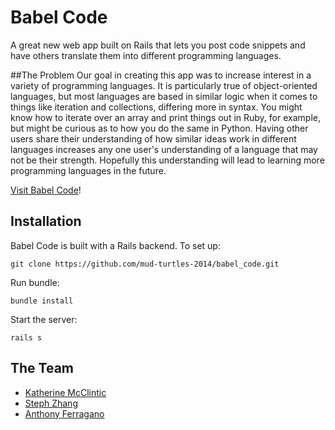 Babel Code
==========

A great new web app built on Rails that lets you post code snippets and have others translate them into different programming languages.

##The Problem
Our goal in creating this app was to increase interest in a variety of programming languages.  It is particularly true of object-oriented languages, but most languages are based in similar logic when it comes to things like iteration and collections, differing more in syntax.  You might know how to iterate over an array and print things out in Ruby, for example, but might be curious as to how you do the same in Python.  Having other users share their understanding of how similar ideas work in different languages increases any one user's understanding of a language that may not be their strength.  Hopefully this understanding will lead to learning more programming languages in the future.

[Visit Babel Code](http://babel-code.herokuapp.com/)!

## Installation
Babel Code is built with a Rails backend. To set up:

```
git clone https://github.com/mud-turtles-2014/babel_code.git
```

Run bundle:

```
bundle install
```

Start the server:

```
rails s
```

## The Team

* [Katherine McClintic](https://github.com/kdmcclin)
* [Steph Zhang](https://github.com/stephtzhang)
* [Anthony Ferragano](https://github.com/aferragano)

